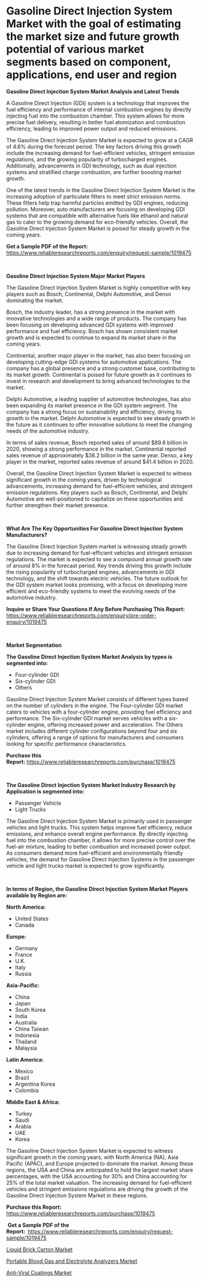 <p><h1>Gasoline Direct Injection System Market with the goal of estimating the market size and future growth potential of various market segments based on component, applications, end user and region</h1></p><p><strong>Gasoline Direct Injection System Market Analysis and Latest Trends</strong></p>
<p><p>A Gasoline Direct Injection (GDI) system is a technology that improves the fuel efficiency and performance of internal combustion engines by directly injecting fuel into the combustion chamber. This system allows for more precise fuel delivery, resulting in better fuel atomization and combustion efficiency, leading to improved power output and reduced emissions.</p><p>The Gasoline Direct Injection System Market is expected to grow at a CAGR of 4.6% during the forecast period. The key factors driving this growth include the increasing demand for fuel-efficient vehicles, stringent emission regulations, and the growing popularity of turbocharged engines. Additionally, advancements in GDI technology, such as dual injection systems and stratified charge combustion, are further boosting market growth.</p><p>One of the latest trends in the Gasoline Direct Injection System Market is the increasing adoption of particulate filters to meet strict emission norms. These filters help trap harmful particles emitted by GDI engines, reducing pollution. Moreover, auto manufacturers are focusing on developing GDI systems that are compatible with alternative fuels like ethanol and natural gas to cater to the growing demand for eco-friendly vehicles. Overall, the Gasoline Direct Injection System Market is poised for steady growth in the coming years.</p></p>
<p><strong>Get a Sample PDF of the Report:&nbsp;</strong> <a href="https://www.reliableresearchreports.com/enquiry/request-sample/1019475">https://www.reliableresearchreports.com/enquiry/request-sample/1019475</a></p>
<p>&nbsp;</p>
<p><strong>Gasoline Direct Injection System Major Market Players</strong></p>
<p><p>The Gasoline Direct Injection System Market is highly competitive with key players such as Bosch, Continental, Delphi Automotive, and Denso dominating the market. </p><p>Bosch, the industry leader, has a strong presence in the market with innovative technologies and a wide range of products. The company has been focusing on developing advanced GDI systems with improved performance and fuel efficiency. Bosch has shown consistent market growth and is expected to continue to expand its market share in the coming years.</p><p>Continental, another major player in the market, has also been focusing on developing cutting-edge GDI systems for automotive applications. The company has a global presence and a strong customer base, contributing to its market growth. Continental is poised for future growth as it continues to invest in research and development to bring advanced technologies to the market.</p><p>Delphi Automotive, a leading supplier of automotive technologies, has also been expanding its market presence in the GDI system segment. The company has a strong focus on sustainability and efficiency, driving its growth in the market. Delphi Automotive is expected to see steady growth in the future as it continues to offer innovative solutions to meet the changing needs of the automotive industry.</p><p>In terms of sales revenue, Bosch reported sales of around $89.6 billion in 2020, showing a strong performance in the market. Continental reported sales revenue of approximately $38.2 billion in the same year. Denso, a key player in the market, reported sales revenue of around $41.4 billion in 2020.</p><p>Overall, the Gasoline Direct Injection System Market is expected to witness significant growth in the coming years, driven by technological advancements, increasing demand for fuel-efficient vehicles, and stringent emission regulations. Key players such as Bosch, Continental, and Delphi Automotive are well-positioned to capitalize on these opportunities and further strengthen their market presence.</p></p>
<p>&nbsp;</p>
<p><strong>What Are The Key Opportunities For Gasoline Direct Injection System Manufacturers?</strong></p>
<p><p>The Gasoline Direct Injection System market is witnessing steady growth due to increasing demand for fuel-efficient vehicles and stringent emission regulations. The market is expected to see a compound annual growth rate of around 8% in the forecast period. Key trends driving this growth include the rising popularity of turbocharged engines, advancements in GDI technology, and the shift towards electric vehicles. The future outlook for the GDI system market looks promising, with a focus on developing more efficient and eco-friendly systems to meet the evolving needs of the automotive industry.</p></p>
<p><strong>Inquire or Share Your Questions If Any Before Purchasing This Report:</strong> <a href="https://www.reliableresearchreports.com/enquiry/pre-order-enquiry/1019475">https://www.reliableresearchreports.com/enquiry/pre-order-enquiry/1019475</a></p>
<p>&nbsp;</p>
<p><strong>Market Segmentation</strong></p>
<p><strong>The Gasoline Direct Injection System Market Analysis by types is segmented into:</strong></p>
<p><ul><li>Four-cylinder GDI</li><li>Six-cylinder GDI</li><li>Others</li></ul></p>
<p><p>Gasoline Direct Injection System Market consists of different types based on the number of cylinders in the engine. The Four-cylinder GDI market caters to vehicles with a four-cylinder engine, providing fuel efficiency and performance. The Six-cylinder GDI market serves vehicles with a six-cylinder engine, offering increased power and acceleration. The Others market includes different cylinder configurations beyond four and six cylinders, offering a range of options for manufacturers and consumers looking for specific performance characteristics.</p></p>
<p><strong>Purchase this Report:&nbsp;</strong><a href="https://www.reliableresearchreports.com/purchase/1019475">https://www.reliableresearchreports.com/purchase/1019475</a></p>
<p>&nbsp;</p>
<p><strong>The Gasoline Direct Injection System Market Industry Research by Application is segmented into:</strong></p>
<p><ul><li>Passenger Vehicle</li><li>Light Trucks</li></ul></p>
<p><p>The Gasoline Direct Injection System Market is primarily used in passenger vehicles and light trucks. This system helps improve fuel efficiency, reduce emissions, and enhance overall engine performance. By directly injecting fuel into the combustion chamber, it allows for more precise control over the fuel-air mixture, leading to better combustion and increased power output. As consumers demand more fuel-efficient and environmentally friendly vehicles, the demand for Gasoline Direct Injection Systems in the passenger vehicle and light trucks market is expected to grow significantly.</p></p>
<p>&nbsp;</p>
<p><strong>In terms of Region, the Gasoline Direct Injection System Market Players available by Region are:</strong></p>
<p>
    <p> <strong> North America: </strong>
        <ul>
            <li>United States</li>
            <li>Canada</li>
        </ul>
        </p> 
    <p> <strong> Europe: </strong>
        <ul>
            <li>Germany</li>
            <li>France</li>
            <li>U.K.</li>
            <li>Italy</li>
            <li>Russia</li>
        </ul>
        </p> 
    <p> <strong> Asia-Pacific: </strong>
        <ul>
            <li>China</li>
            <li>Japan</li>
            <li>South Korea</li>
            <li>India</li>
            <li>Australia</li>
            <li>China Taiwan</li>
            <li>Indonesia</li>
            <li>Thailand</li>
            <li>Malaysia</li>
        </ul>
        </p> 
    <p> <strong> Latin America: </strong>
        <ul>
            <li>Mexico</li>
            <li>Brazil</li>
            <li>Argentina Korea</li>
            <li>Colombia</li>
        </ul>
        </p> 
    <p> <strong> Middle East & Africa: </strong>
        <ul>
            <li>Turkey</li>
            <li>Saudi</li>
            <li>Arabia</li>
            <li>UAE</li>
            <li>Korea</li>
        </ul>
    </p>
    </p>
<p><p>The Gasoline Direct Injection System Market is expected to witness significant growth in the coming years, with North America (NA), Asia Pacific (APAC), and Europe projected to dominate the market. Among these regions, the USA and China are anticipated to hold the largest market share percentages, with the USA accounting for 30% and China accounting for 25% of the total market valuation. The increasing demand for fuel-efficient vehicles and stringent emissions regulations are driving the growth of the Gasoline Direct Injection System Market in these regions.</p></p>
<p><strong>Purchase this Report: </strong><a href="https://www.reliableresearchreports.com/purchase/1019475">https://www.reliableresearchreports.com/purchase/1019475</a></p>
<p>&nbsp;<strong>Get a Sample PDF of the Report:&nbsp;&nbsp;</strong><a href="https://www.reliableresearchreports.com/enquiry/request-sample/1019475">https://www.reliableresearchreports.com/enquiry/request-sample/1019475</a></p>
<p><strong></strong></p>
<p><p><a href="https://view.publitas.com/reportprime-1/liquid-brick-carton-market-insights-market-players-and-forecast-till-2030/">Liquid Brick Carton Market</a></p><p><a href="https://view.publitas.com/reportprime-1/portable-blood-gas-and-electrolyte-analyzers-market-offer-valuable-insights-into-market-size-market-share-market-trends-and-projections-spanning-from-2023-to-2030/">Portable Blood Gas and Electrolyte Analyzers Market</a></p><p><a href="https://view.publitas.com/reportprime-1/anti-viral-coatings-market-size-evaluating-its-market-trends-growth-and-projections-2023-2030/">Anti-Viral Coatings Market</a></p></p>